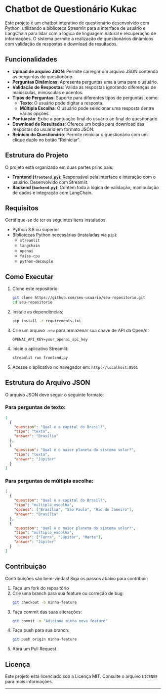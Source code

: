 # Chatbot de Questionário Kukac

Este projeto é um chatbot interativo de questionário desenvolvido com Python, utilizando a biblioteca Streamlit para a interface de usuário e LangChain para lidar com a lógica de linguagem natural e recuperação de informações. O sistema permite a realização de questionários dinâmicos com validação de respostas e download de resultados.

## Funcionalidades

- **Upload de arquivo JSON**: Permite carregar um arquivo JSON contendo as perguntas do questionário.
- **Perguntas Dinâmicas**: Apresenta perguntas uma a uma para o usuário.
- **Validação de Respostas**: Valida as respostas ignorando diferenças de maiúsculas, minúsculas e acentos.
- **Tipos de Perguntas**: Suporte para diferentes tipos de perguntas, como:
  - **Texto**: O usuário pode digitar a resposta.
  - **Múltipla Escolha**: O usuário pode selecionar uma resposta dentre várias opções.
- **Pontuação**: Exibe a pontuação final do usuário ao final do questionário.
- **Download de Resultados**: Oferece um botão para download das respostas do usuário em formato JSON.
- **Reinício do Questionário**: Permite reiniciar o questionário com um clique duplo no botão "Reiniciar".

## Estrutura do Projeto

O projeto está organizado em duas partes principais:

- **Frontend (`frontend.py`)**: Responsável pela interface e interação com o usuário. Desenvolvido com Streamlit.
- **Backend (`backend.py`)**: Contém toda a lógica de validação, manipulação de dados e integração com LangChain.

## Requisitos

Certifique-se de ter os seguintes itens instalados:

- Python 3.8 ou superior
- Bibliotecas Python necessárias (instaladas via `pip`):
  - `streamlit`
  - `langchain`
  - `openai`
  - `faiss-cpu`
  - `python-decouple`

## Como Executar

1. Clone este repositório:
   ```bash
   git clone https://github.com/seu-usuario/seu-repositorio.git
   cd seu-repositorio
   ```

2. Instale as dependências:
   ```bash
   pip install -r requirements.txt
   ```

3. Crie um arquivo `.env` para armazenar sua chave de API da OpenAI:
   ```plaintext
   OPENAI_API_KEY=your_openai_api_key
   ```

4. Inicie o aplicativo Streamlit:
   ```bash
   streamlit run frontend.py
   ```

5. Acesse o aplicativo no navegador em: `http://localhost:8501`

## Estrutura do Arquivo JSON

O arquivo JSON deve seguir o seguinte formato:

### Para perguntas de texto:
```json
[
  {
    "question": "Qual é a capital do Brasil?",
    "tipo": "texto",
    "answer": "Brasília"
  },
  {
    "question": "Qual é o maior planeta do sistema solar?",
    "tipo": "texto",
    "answer": "Júpiter"
  }
]
```

### Para perguntas de múltipla escolha:
```json
[
  {
    "question": "Qual é a capital do Brasil?",
    "tipo": "multipla_escolha",
    "opcoes": ["Brasília", "São Paulo", "Rio de Janeiro"],
    "answer": "Brasília"
  },
  {
    "question": "Qual é o maior planeta do sistema solar?",
    "tipo": "multipla_escolha",
    "opcoes": ["Terra", "Júpiter", "Marte"],
    "answer": "Júpiter"
  }
]
```

## Contribuição

Contribuições são bem-vindas! Siga os passos abaixo para contribuir:

1. Faça um fork do repositório
2. Crie uma branch para sua feature ou correção de bug:
   ```bash
   git checkout -b minha-feature
   ```
3. Faça commit das suas alterações:
   ```bash
   git commit -m "Adiciona minha nova feature"
   ```
4. Faça push para sua branch:
   ```bash
   git push origin minha-feature
   ```
5. Abra um Pull Request

## Licença

Este projeto está licenciado sob a Licença MIT. Consulte o arquivo `LICENSE` para mais informações.

---
